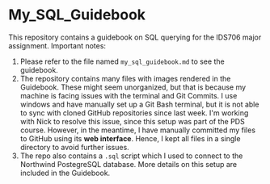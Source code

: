 # My_SQL_Guidebook
This repository contains a guidebook on SQL querying for the IDS706 major assignment. Important notes:

1. Please refer to the file named `my_sql_guidebook.md` to see the guidebook.
2. The repository contains many files with images rendered in the Guidebook. These might seem unorganized, but that is because my machine is facing issues with the terminal and Git Commits. I use windows and have manually set up a Git Bash terminal, but it is not able to sync with cloned GitHub repositories since last week. I'm working with Nick to resolve this issue, since this setup was part of the PDS course. However, in the meantime, I have manually committed my files to GitHub using its **web interface**. Hence, I kept all files in a single directory to avoid further issues.
3. The repo also contains a `.sql` script which I used to connect to the Northwind PostegreSQL database. More details on this setup are included in the Guidebook.
